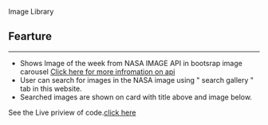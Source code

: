 Image Library


## Fearture
---


- Shows Image of the week from NASA IMAGE API in bootsrap image carousel [Click here for more infromation on api](https://api.nasa.gov/)
- User can search for images in the NASA image using " search gallery " tab in this website.
- Searched images are shown on card with title above and image below.



See the Live priview of code.[click here](https://madannaik.github.io/ImageLibrary/#/)

